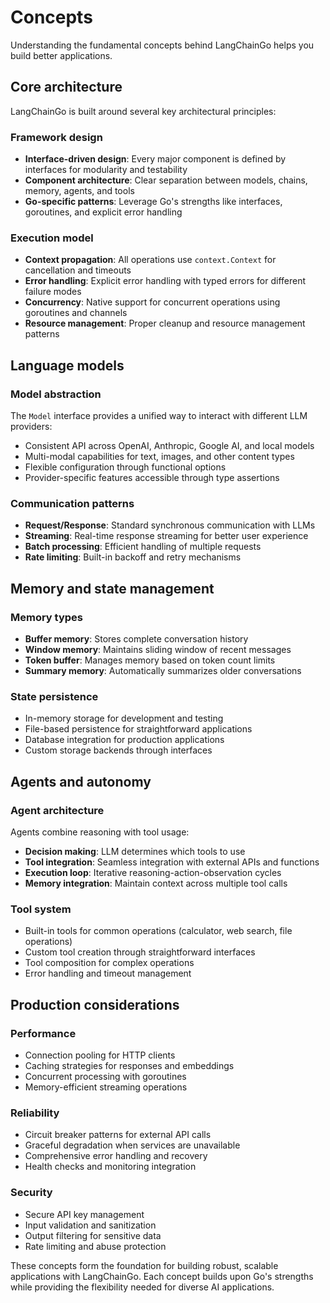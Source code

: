 # Concepts

Understanding the fundamental concepts behind LangChainGo helps you build better applications.

## Core architecture

LangChainGo is built around several key architectural principles:

### Framework design
- **Interface-driven design**: Every major component is defined by interfaces for modularity and testability
- **Component architecture**: Clear separation between models, chains, memory, agents, and tools
- **Go-specific patterns**: Leverage Go's strengths like interfaces, goroutines, and explicit error handling

### Execution model
- **Context propagation**: All operations use `context.Context` for cancellation and timeouts
- **Error handling**: Explicit error handling with typed errors for different failure modes
- **Concurrency**: Native support for concurrent operations using goroutines and channels
- **Resource management**: Proper cleanup and resource management patterns

## Language models

### Model abstraction
The `Model` interface provides a unified way to interact with different LLM providers:
- Consistent API across OpenAI, Anthropic, Google AI, and local models
- Multi-modal capabilities for text, images, and other content types
- Flexible configuration through functional options
- Provider-specific features accessible through type assertions

### Communication patterns
- **Request/Response**: Standard synchronous communication with LLMs
- **Streaming**: Real-time response streaming for better user experience  
- **Batch processing**: Efficient handling of multiple requests
- **Rate limiting**: Built-in backoff and retry mechanisms

## Memory and state management

### Memory types
- **Buffer memory**: Stores complete conversation history
- **Window memory**: Maintains sliding window of recent messages
- **Token buffer**: Manages memory based on token count limits
- **Summary memory**: Automatically summarizes older conversations

### State persistence
- In-memory storage for development and testing
- File-based persistence for straightforward applications
- Database integration for production applications
- Custom storage backends through interfaces

## Agents and autonomy

### Agent architecture
Agents combine reasoning with tool usage:
- **Decision making**: LLM determines which tools to use
- **Tool integration**: Seamless integration with external APIs and functions
- **Execution loop**: Iterative reasoning-action-observation cycles
- **Memory integration**: Maintain context across multiple tool calls

### Tool system
- Built-in tools for common operations (calculator, web search, file operations)
- Custom tool creation through straightforward interfaces
- Tool composition for complex operations
- Error handling and timeout management

## Production considerations

### Performance
- Connection pooling for HTTP clients
- Caching strategies for responses and embeddings
- Concurrent processing with goroutines
- Memory-efficient streaming operations

### Reliability
- Circuit breaker patterns for external API calls
- Graceful degradation when services are unavailable
- Comprehensive error handling and recovery
- Health checks and monitoring integration

### Security
- Secure API key management
- Input validation and sanitization
- Output filtering for sensitive data
- Rate limiting and abuse protection

These concepts form the foundation for building robust, scalable applications with LangChainGo. Each concept builds upon Go's strengths while providing the flexibility needed for diverse AI applications.